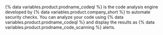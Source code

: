 {% data variables.product.prodname_codeql %} is the code analysis engine developed by {% data variables.product.company_short %} to automate security checks. You can analyze your code using {% data variables.product.prodname_codeql %} and display the results as {% data variables.product.prodname_code_scanning %} alerts.